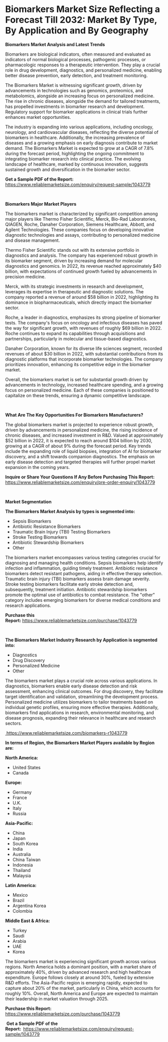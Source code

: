 <p><h1>Biomarkers Market Size Reflecting a Forecast Till 2032: Market By Type, By Application and By Geography</h1></p><p><strong>Biomarkers Market Analysis and Latest Trends</strong></p>
<p><p>Biomarkers are biological indicators, often measured and evaluated as indicators of normal biological processes, pathogenic processes, or pharmacologic responses to a therapeutic intervention. They play a crucial role in drug development, diagnostics, and personalized medicine, enabling better disease prevention, early detection, and treatment monitoring.</p><p>The Biomarkers Market is witnessing significant growth, driven by advancements in technologies such as genomics, proteomics, and metabolomics, alongside an increasing focus on personalized medicine. The rise in chronic diseases, alongside the demand for tailored treatments, has propelled investments in biomarker research and development. Regulatory support for biomarker applications in clinical trials further enhances market opportunities.</p><p>The industry is expanding into various applications, including oncology, neurology, and cardiovascular diseases, reflecting the diverse potential of biomarkers in healthcare. Additionally, the increasing prevalence of diseases and a growing emphasis on early diagnosis contribute to market demand. The Biomarkers Market is expected to grow at a CAGR of 7.8% during the forecast period, highlighting the ongoing commitment to integrating biomarker research into clinical practice. The evolving landscape of healthcare, marked by continuous innovation, suggests sustained growth and diversification in the biomarker sector.</p></p>
<p><strong>Get a Sample PDF of the Report:&nbsp;</strong> <a href="https://www.reliablemarketsize.com/enquiry/request-sample/1043779?utm_campaign=2115&utm_medium=2&utm_source=Github&utm_content=ia&utm_term=12042025&utm_id=biomarkers">https://www.reliablemarketsize.com/enquiry/request-sample/1043779</a></p>
<p>&nbsp;</p>
<p><strong>Biomarkers Major Market Players</strong></p>
<p><p>The biomarkers market is characterized by significant competition among major players like Thermo Fisher Scientific, Merck, Bio-Rad Laboratories, QIAGEN, Roche, Danaher Corporation, Siemens Healthcare, Abbott, and Agilent Technologies. These companies focus on developing innovative diagnostic technologies and assays, contributing to personalized medicine and disease management.</p><p>Thermo Fisher Scientific stands out with its extensive portfolio in diagnostics and analysis. The company has experienced robust growth in its biomarker segment, driven by increasing demand for molecular diagnostics and genomics. In 2022, its revenue reached approximately $40 billion, with expectations of continued growth fueled by advancements in precision medicine.</p><p>Merck, with its strategic investments in research and development, leverages its expertise in therapeutic and diagnostic solutions. The company reported a revenue of around $58 billion in 2022, highlighting its dominance in biopharmaceuticals, which directly impact the biomarker sector.</p><p>Roche, a leader in diagnostics, emphasizes its strong pipeline of biomarker tests. The company's focus on oncology and infectious diseases has paved the way for significant growth, with revenues of roughly $69 billion in 2022. Roche continues to expand its capabilities through acquisitions and partnerships, particularly in molecular and tissue-based diagnostics.</p><p>Danaher Corporation, known for its diverse life sciences segment, recorded revenues of about $30 billion in 2022, with substantial contributions from its diagnostic platforms that incorporate biomarker technologies. The company prioritizes innovation, enhancing its competitive edge in the biomarker market.</p><p>Overall, the biomarkers market is set for substantial growth driven by advancements in technology, increased healthcare spending, and a growing focus on personalized medicine. Each of these companies is positioned to capitalize on these trends, ensuring a dynamic competitive landscape.</p></p>
<p>&nbsp;</p>
<p><strong>What Are The Key Opportunities For Biomarkers Manufacturers?</strong></p>
<p><p>The global biomarkers market is projected to experience robust growth, driven by advancements in personalized medicine, the rising incidence of chronic diseases, and increased investment in R&D. Valued at approximately $52 billion in 2022, it is expected to reach around $104 billion by 2030, growing at a CAGR of about 9% during the forecast period. Key trends include the expanding role of liquid biopsies, integration of AI for biomarker discovery, and a shift towards companion diagnostics. The emphasis on early disease detection and targeted therapies will further propel market expansion in the coming years.</p></p>
<p><strong>Inquire or Share Your Questions If Any Before Purchasing This Report:</strong> <a href="https://www.reliablemarketsize.com/enquiry/pre-order-enquiry/1043779?utm_campaign=2115&utm_medium=2&utm_source=Github&utm_content=ia&utm_term=12042025&utm_id=biomarkers">https://www.reliablemarketsize.com/enquiry/pre-order-enquiry/1043779</a></p>
<p>&nbsp;</p>
<p><strong>Market Segmentation</strong></p>
<p><strong>The Biomarkers Market Analysis by types is segmented into:</strong></p>
<p><ul><li>Sepsis Biomarkers</li><li>Antibiotic Resistance Biomarkers</li><li>Traumatic Brain Injury (TBI) Testing Biomarkers</li><li>Stroke Testing Biomarkers</li><li>Antibiotic Stewardship Biomarkers</li><li>Other</li></ul></p>
<p><p>The biomarkers market encompasses various testing categories crucial for diagnosing and managing health conditions. Sepsis biomarkers help identify infection and inflammation, guiding timely treatment. Antibiotic resistance biomarkers detect resistant pathogens, aiding in effective therapy selection. Traumatic brain injury (TBI) biomarkers assess brain damage severity. Stroke testing biomarkers facilitate early stroke detection and, subsequently, treatment initiation. Antibiotic stewardship biomarkers promote the optimal use of antibiotics to combat resistance. The "other" category includes emerging biomarkers for diverse medical conditions and research applications.</p></p>
<p><strong>Purchase this Report:&nbsp;</strong><a href="https://www.reliablemarketsize.com/purchase/1043779?utm_campaign=2115&utm_medium=2&utm_source=Github&utm_content=ia&utm_term=12042025&utm_id=biomarkers">https://www.reliablemarketsize.com/purchase/1043779</a></p>
<p>&nbsp;</p>
<p><strong>The Biomarkers Market Industry Research by Application is segmented into:</strong></p>
<p><ul><li>Diagnostics</li><li>Drug Discovery</li><li>Personalized Medicine</li><li>Other</li></ul></p>
<p><p>The biomarkers market plays a crucial role across various applications. In diagnostics, biomarkers enable early disease detection and risk assessment, enhancing clinical outcomes. For drug discovery, they facilitate target identification and validation, streamlining the development process. Personalized medicine utilizes biomarkers to tailor treatments based on individual genetic profiles, ensuring more effective therapies. Additionally, biomarkers find applications in research, environmental monitoring, and disease prognosis, expanding their relevance in healthcare and research sectors.</p></p>
<p><a href="https://www.reliablemarketsize.com/biomarkers-r1043779?utm_campaign=2115&utm_medium=2&utm_source=Github&utm_content=ia&utm_term=12042025&utm_id=biomarkers">&nbsp;https://www.reliablemarketsize.com/biomarkers-r1043779</a></p>
<p><strong>In terms of Region, the Biomarkers Market Players available by Region are:</strong></p>
<p>
    <p> <strong> North America: </strong>
        <ul>
            <li>United States</li>
            <li>Canada</li>
        </ul>
        </p> 
    <p> <strong> Europe: </strong>
        <ul>
            <li>Germany</li>
            <li>France</li>
            <li>U.K.</li>
            <li>Italy</li>
            <li>Russia</li>
        </ul>
        </p> 
    <p> <strong> Asia-Pacific: </strong>
        <ul>
            <li>China</li>
            <li>Japan</li>
            <li>South Korea</li>
            <li>India</li>
            <li>Australia</li>
            <li>China Taiwan</li>
            <li>Indonesia</li>
            <li>Thailand</li>
            <li>Malaysia</li>
        </ul>
        </p> 
    <p> <strong> Latin America: </strong>
        <ul>
            <li>Mexico</li>
            <li>Brazil</li>
            <li>Argentina Korea</li>
            <li>Colombia</li>
        </ul>
        </p> 
    <p> <strong> Middle East & Africa: </strong>
        <ul>
            <li>Turkey</li>
            <li>Saudi</li>
            <li>Arabia</li>
            <li>UAE</li>
            <li>Korea</li>
        </ul>
    </p>
    </p>
<p><p>The biomarkers market is experiencing significant growth across various regions. North America holds a dominant position, with a market share of approximately 40%, driven by advanced research and high healthcare expenditure. Europe follows closely at around 30%, fueled by extensive R&D efforts. The Asia-Pacific region is emerging rapidly, expected to capture about 20% of the market, particularly in China, which accounts for roughly 10%. Overall, North America and Europe are expected to maintain their leadership in market valuation through 2025.</p></p>
<p><strong>Purchase this Report: </strong><a href="https://www.reliablemarketsize.com/purchase/1043779?utm_campaign=2115&utm_medium=2&utm_source=Github&utm_content=ia&utm_term=12042025&utm_id=biomarkers">https://www.reliablemarketsize.com/purchase/1043779</a></p>
<p>&nbsp;<strong>Get a Sample PDF of the Report:&nbsp;&nbsp;</strong><a href="https://www.reliablemarketsize.com/enquiry/request-sample/1043779?utm_campaign=2115&utm_medium=2&utm_source=Github&utm_content=ia&utm_term=12042025&utm_id=biomarkers">https://www.reliablemarketsize.com/enquiry/request-sample/1043779</a></p>
<p><strong></strong></p>
<p><p></p><p></p><p></p></p>